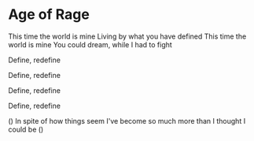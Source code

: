 Age of Rage
===========

This time the world is mine
Living by what you have defined
This time the world is mine
You could dream, while I had to fight


Define, redefine

Define, redefine

Define, redefine

Define, redefine


()
In spite of how things seem
I've become so much more than I thought I could be
()